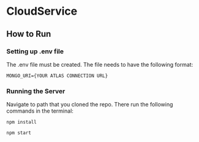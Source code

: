 # CloudService
## How to Run
### Setting up .env file
The .env file must be created. The file needs to have the following format:

```MONGO_URI={YOUR ATLAS CONNECTION URL}```

### Running the Server
Navigate to path that you cloned the repo. There run the following commands in the terminal:

```npm install```

```npm start```
